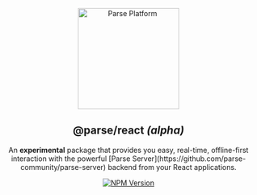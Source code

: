 <p align="center">
  <a href="https://parseplatform.org">
    <img alt="Parse Platform" src="https://user-images.githubusercontent.com/8621344/99892392-6f32dc80-2c42-11eb-8c32-db0fa4a66a81.png" width="200" />
  </a>
</p>

<h2 align="center">@parse/react <i>(alpha)</i></h2>

<p align="center">
  An <b>experimental</b> package that provides you easy, real-time, offline-first interaction with the powerful [Parse Server](https://github.com/parse-community/parse-server) backend from your React applications.
</p>

<p align="center">
  <a href="https://www.npmjs.com/package/@parse/react">
    <img alt="NPM Version" src="https://badge.fury.io/js/%40parse%2Freact.svg" />
  </a>
</p>
